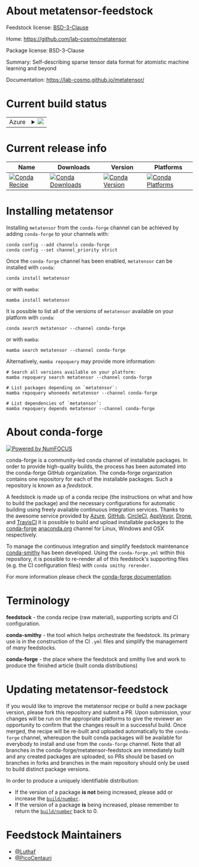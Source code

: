 About metatensor-feedstock
==========================

Feedstock license: [BSD-3-Clause](https://github.com/conda-forge/metatensor-feedstock/blob/main/LICENSE.txt)

Home: https://github.com/lab-cosmo/metatensor

Package license: BSD-3-Clause

Summary: Self-describing sparse tensor data format for atomistic machine learning and beyond

Documentation: https://lab-cosmo.github.io/metatensor/

Current build status
====================


<table>
    
  <tr>
    <td>Azure</td>
    <td>
      <details>
        <summary>
          <a href="https://dev.azure.com/conda-forge/feedstock-builds/_build/latest?definitionId=22131&branchName=main">
            <img src="https://dev.azure.com/conda-forge/feedstock-builds/_apis/build/status/metatensor-feedstock?branchName=main">
          </a>
        </summary>
        <table>
          <thead><tr><th>Variant</th><th>Status</th></tr></thead>
          <tbody><tr>
              <td>linux_64</td>
              <td>
                <a href="https://dev.azure.com/conda-forge/feedstock-builds/_build/latest?definitionId=22131&branchName=main">
                  <img src="https://dev.azure.com/conda-forge/feedstock-builds/_apis/build/status/metatensor-feedstock?branchName=main&jobName=linux&configuration=linux%20linux_64_" alt="variant">
                </a>
              </td>
            </tr><tr>
              <td>linux_aarch64</td>
              <td>
                <a href="https://dev.azure.com/conda-forge/feedstock-builds/_build/latest?definitionId=22131&branchName=main">
                  <img src="https://dev.azure.com/conda-forge/feedstock-builds/_apis/build/status/metatensor-feedstock?branchName=main&jobName=linux&configuration=linux%20linux_aarch64_" alt="variant">
                </a>
              </td>
            </tr><tr>
              <td>linux_ppc64le</td>
              <td>
                <a href="https://dev.azure.com/conda-forge/feedstock-builds/_build/latest?definitionId=22131&branchName=main">
                  <img src="https://dev.azure.com/conda-forge/feedstock-builds/_apis/build/status/metatensor-feedstock?branchName=main&jobName=linux&configuration=linux%20linux_ppc64le_" alt="variant">
                </a>
              </td>
            </tr><tr>
              <td>osx_64</td>
              <td>
                <a href="https://dev.azure.com/conda-forge/feedstock-builds/_build/latest?definitionId=22131&branchName=main">
                  <img src="https://dev.azure.com/conda-forge/feedstock-builds/_apis/build/status/metatensor-feedstock?branchName=main&jobName=osx&configuration=osx%20osx_64_" alt="variant">
                </a>
              </td>
            </tr><tr>
              <td>osx_arm64</td>
              <td>
                <a href="https://dev.azure.com/conda-forge/feedstock-builds/_build/latest?definitionId=22131&branchName=main">
                  <img src="https://dev.azure.com/conda-forge/feedstock-builds/_apis/build/status/metatensor-feedstock?branchName=main&jobName=osx&configuration=osx%20osx_arm64_" alt="variant">
                </a>
              </td>
            </tr><tr>
              <td>win_64</td>
              <td>
                <a href="https://dev.azure.com/conda-forge/feedstock-builds/_build/latest?definitionId=22131&branchName=main">
                  <img src="https://dev.azure.com/conda-forge/feedstock-builds/_apis/build/status/metatensor-feedstock?branchName=main&jobName=win&configuration=win%20win_64_" alt="variant">
                </a>
              </td>
            </tr>
          </tbody>
        </table>
      </details>
    </td>
  </tr>
</table>

Current release info
====================

| Name | Downloads | Version | Platforms |
| --- | --- | --- | --- |
| [![Conda Recipe](https://img.shields.io/badge/recipe-metatensor-green.svg)](https://anaconda.org/conda-forge/metatensor) | [![Conda Downloads](https://img.shields.io/conda/dn/conda-forge/metatensor.svg)](https://anaconda.org/conda-forge/metatensor) | [![Conda Version](https://img.shields.io/conda/vn/conda-forge/metatensor.svg)](https://anaconda.org/conda-forge/metatensor) | [![Conda Platforms](https://img.shields.io/conda/pn/conda-forge/metatensor.svg)](https://anaconda.org/conda-forge/metatensor) |

Installing metatensor
=====================

Installing `metatensor` from the `conda-forge` channel can be achieved by adding `conda-forge` to your channels with:

```
conda config --add channels conda-forge
conda config --set channel_priority strict
```

Once the `conda-forge` channel has been enabled, `metatensor` can be installed with `conda`:

```
conda install metatensor
```

or with `mamba`:

```
mamba install metatensor
```

It is possible to list all of the versions of `metatensor` available on your platform with `conda`:

```
conda search metatensor --channel conda-forge
```

or with `mamba`:

```
mamba search metatensor --channel conda-forge
```

Alternatively, `mamba repoquery` may provide more information:

```
# Search all versions available on your platform:
mamba repoquery search metatensor --channel conda-forge

# List packages depending on `metatensor`:
mamba repoquery whoneeds metatensor --channel conda-forge

# List dependencies of `metatensor`:
mamba repoquery depends metatensor --channel conda-forge
```


About conda-forge
=================

[![Powered by
NumFOCUS](https://img.shields.io/badge/powered%20by-NumFOCUS-orange.svg?style=flat&colorA=E1523D&colorB=007D8A)](https://numfocus.org)

conda-forge is a community-led conda channel of installable packages.
In order to provide high-quality builds, the process has been automated into the
conda-forge GitHub organization. The conda-forge organization contains one repository
for each of the installable packages. Such a repository is known as a *feedstock*.

A feedstock is made up of a conda recipe (the instructions on what and how to build
the package) and the necessary configurations for automatic building using freely
available continuous integration services. Thanks to the awesome service provided by
[Azure](https://azure.microsoft.com/en-us/services/devops/), [GitHub](https://github.com/),
[CircleCI](https://circleci.com/), [AppVeyor](https://www.appveyor.com/),
[Drone](https://cloud.drone.io/welcome), and [TravisCI](https://travis-ci.com/)
it is possible to build and upload installable packages to the
[conda-forge](https://anaconda.org/conda-forge) [anaconda.org](https://anaconda.org/)
channel for Linux, Windows and OSX respectively.

To manage the continuous integration and simplify feedstock maintenance
[conda-smithy](https://github.com/conda-forge/conda-smithy) has been developed.
Using the ``conda-forge.yml`` within this repository, it is possible to re-render all of
this feedstock's supporting files (e.g. the CI configuration files) with ``conda smithy rerender``.

For more information please check the [conda-forge documentation](https://conda-forge.org/docs/).

Terminology
===========

**feedstock** - the conda recipe (raw material), supporting scripts and CI configuration.

**conda-smithy** - the tool which helps orchestrate the feedstock.
                   Its primary use is in the construction of the CI ``.yml`` files
                   and simplify the management of *many* feedstocks.

**conda-forge** - the place where the feedstock and smithy live and work to
                  produce the finished article (built conda distributions)


Updating metatensor-feedstock
=============================

If you would like to improve the metatensor recipe or build a new
package version, please fork this repository and submit a PR. Upon submission,
your changes will be run on the appropriate platforms to give the reviewer an
opportunity to confirm that the changes result in a successful build. Once
merged, the recipe will be re-built and uploaded automatically to the
`conda-forge` channel, whereupon the built conda packages will be available for
everybody to install and use from the `conda-forge` channel.
Note that all branches in the conda-forge/metatensor-feedstock are
immediately built and any created packages are uploaded, so PRs should be based
on branches in forks and branches in the main repository should only be used to
build distinct package versions.

In order to produce a uniquely identifiable distribution:
 * If the version of a package **is not** being increased, please add or increase
   the [``build/number``](https://docs.conda.io/projects/conda-build/en/latest/resources/define-metadata.html#build-number-and-string).
 * If the version of a package **is** being increased, please remember to return
   the [``build/number``](https://docs.conda.io/projects/conda-build/en/latest/resources/define-metadata.html#build-number-and-string)
   back to 0.

Feedstock Maintainers
=====================

* [@Luthaf](https://github.com/Luthaf/)
* [@PicoCentauri](https://github.com/PicoCentauri/)

